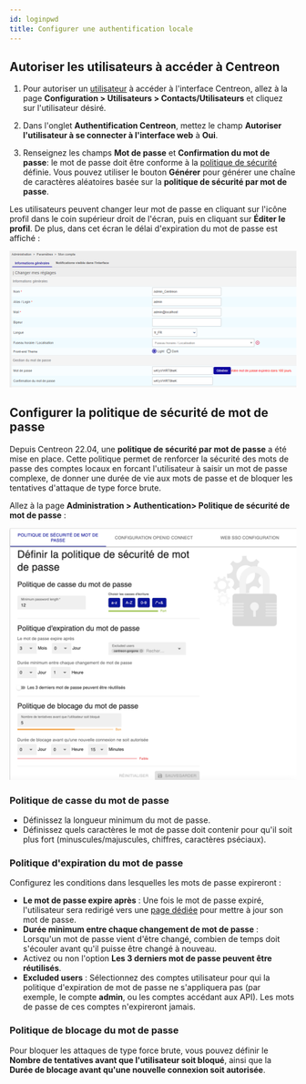```yaml
---
id: loginpwd
title: Configurer une authentification locale
---
```


## Autoriser les utilisateurs à accéder à Centreon

1. Pour autoriser un [utilisateur](../monitoring/basic-objects/contacts) à accéder à l'interface Centreon, allez à la page
**Configuration > Utilisateurs > Contacts/Utilisateurs** et cliquez sur l'utilisateur désiré.

2. Dans l'onglet **Authentification Centreon**, mettez le champ **Autoriser l'utilisateur à se connecter à l'interface web**
à **Oui**.

3. Renseignez les champs **Mot de passe** et **Confirmation du mot de passe**: le mot de passe doit être conforme à la [politique de sécurité](#configurer-la-politique-de-sécurité-de-mot-de-passe) définie. Vous pouvez utiliser le bouton **Générer**
pour générer une chaîne de caractères aléatoires basée sur la **politique de sécurité par mot de passe**.

Les utilisateurs peuvent changer leur mot de passe en cliquant sur l'icône profil dans le coin supérieur droit de l'écran,
puis en cliquant sur **Éditer le profil**. De plus, dans cet écran le délai d'expiration du mot de passe est affiché :

![image](../assets/administration/password_expiration.png)

## Configurer la politique de sécurité de mot de passe

Depuis Centreon 22.04, une **politique de sécurité par mot de passe** a été mise en place.
Cette politique permet de renforcer la sécurité des mots de passe des comptes locaux en forcant
l'utilisateur à saisir un mot de passe complexe, de donner une durée de vie aux mots de passe
et de bloquer les tentatives d'attaque de type force brute.

Allez à la page **Administration > Authentication> Politique de sécurité de mot de passe** :

![image](../assets/administration/local-configuration.png)

### Politique de casse du mot de passe

- Définissez la longueur minimum du mot de passe.
- Définissez quels caractères le mot de passe doit contenir pour qu'il soit plus fort (minuscules/majuscules, chiffres, caractères pséciaux).

### Politique d'expiration du mot de passe

Configurez les conditions dans lesquelles les mots de passe expireront :

- **Le mot de passe expire après** : Une fois le mot de passe expiré, l'utilisateur sera redirigé vers une
  [page dédiée](../getting-started/interface.md#réinitialisez-votre-mot-de-passe-après-expiration) pour mettre à jour son mot de passe.
- **Durée minimum entre chaque changement de mot de passe** : Lorsqu'un mot de passe vient d'être changé, combien de temps doit s'écouler avant qu'il puisse être changé à nouveau.
- Activez ou non l'option **Les 3 derniers mot de passe peuvent être réutilisés**.
- **Excluded users** : Sélectionnez des comptes utilisateur pour qui la politique d'expiration de mot de passe ne s'appliquera pas (par exemple, le compte **admin**, ou les comptes accédant aux API). Les mots de passe de ces comptes n'expireront jamais.

### Politique de blocage du mot de passe

Pour bloquer les attaques de type force brute, vous pouvez définir le **Nombre de tentatives avant que l'utilisateur soit bloqué**,
ainsi que la **Durée de blocage avant qu'une nouvelle connexion soit autorisée**.
